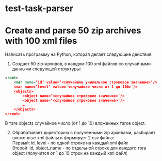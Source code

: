 # test-task-parser
<h1>Create and parse 50 zip archives with 100 xml files</h1>

Написать программу на Python, которая делает следующие действия:

1. Создает 50 zip-архивов, в каждом 100 xml файлов со случайными данными следующей структуры:

```xml
<root>
    <var name=’id’ value=’<случайное уникальное строковое значение>’/>
    <var name=’level’ value=’<случайное число от 1 до 100>’/>
    <objects>
        <object name=’<случайное строковое значение>’/>
        <object name=’<случайное строковое значение>’/>
        …
    </objects>
</root>
```

В тэге objects случайное число (от 1 до 10) вложенных тэгов object.

2. Обрабатывает директорию с полученными zip архивами, разбирает вложенные xml файлы и формирует 2 csv файла:
<br>Первый: id, level - по одной строке на каждый xml файл
<br>Второй: id, object_name - по отдельной строке для каждого тэга object (получится от 1 до 10 строк на каждый xml файл)
